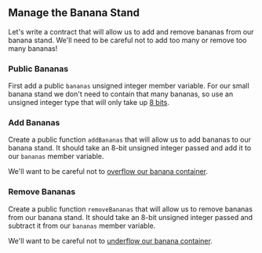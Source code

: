 ## Manage the Banana Stand

Let's write a contract that will allow us to add and remove bananas from our banana stand. We'll need to be careful not to add too many or remove too many bananas! 

### Public Bananas 

First add a public `bananas` unsigned integer member variable. For our small banana stand we don't need to contain that many bananas, so use an unsigned integer type that will only take up [8 bits](?tab=details&scroll=Bits). 

### Add Bananas

Create a public function `addBananas` that will allow us to add bananas to our banana stand. It should take an 8-bit unsigned integer passed and add it to our `bananas` member variable.

We'll want to be careful not to [overflow our banana container](?tab=details&scroll=Integer%20Overflow).

### Remove Bananas

Create a public function `removeBananas` that will allow us to remove bananas from our banana stand. It should take an 8-bit unsigned integer passed and subtract it from our `bananas` member variable.

We'll want to be careful not to [underflow our banana container](?tab=details&scroll=Integer%Underflow).